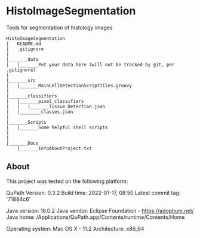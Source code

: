 # HistoImageSegmentation
Tools for segmentation of histology images


```
HistoImageSegmentation
|	README.md
|	.gitignore
|
|_______data
|	|_______Put your data here (will not be tracked by git, per .gitignore)
|	
|_______src
|	|_______MainCellDetectionScriptTiles.groovy
|	
|_______classifiers
|	|_______pixel_classifiers
|	|	|_______Tissue_Detection.json
|	|________classes.json
|
|_______Scripts
|	|_______Some helpful shell scripts
|
|
|_______Docs
	|_______InfoAboutProject.txt

```

## About

This project was tested on the following platform:

QuPath Version: 0.3.2
Build time: 2022-01-17, 08:50
Latest commit tag: '71884c6'

Java version:		16.0.2
Java vendor: 		Eclipse Foundation  -  https://adoptium.net/
Java home:   		/Applications/QuPath.app/Contents/runtime/Contents/Home

Operating system:		Mac OS X  -  11.2
Architecture:    		x86_64
